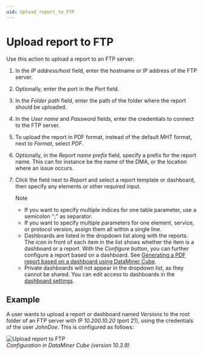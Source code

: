 ```yaml
---
uid: Upload_report_to_FTP
---
```


# Upload report to FTP

Use this action to upload a report to an FTP server:

1. In the *IP address/host* field, enter the hostname or IP address of the FTP server.

1. Optionally, enter the port in the *Port* field.

1. In the *Folder path* field, enter the path of the folder where the report should be uploaded.

1. In the *User name* and *Password* fields, enter the credentials to connect to the FTP server.

1. To upload the report in PDF format, instead of the default MHT format, next to *Format*, select *PDF*.

1. Optionally, in the *Report name prefix* field, specify a prefix for the report name. This can for instance be the name of the DMA, or the location where an issue occurs.

1. Click the field next to *Report* and select a report template or dashboard, then specify any elements or other required input.

   > [!NOTE]
   >
   > - If you want to specify multiple indices for one table parameter, use a semicolon ";" as separator.
   > - If you want to specify multiple parameters for one element, service, or protocol version, assign them all within a single line.
   > - Dashboards are listed in the dropdown list along with the reports. The icon in front of each item in the list shows whether the item is a dashboard or a report. With the *Configure* button, you can further configure a report based on a dashboard. See [Generating a PDF report based on a dashboard using DataMiner Cube](xref:Generating_a_report_based_on_a_dashboard_Cube).
   > - Private dashboards will not appear in the dropdown list, as they cannot be shared. You can edit access to dashboards in the [dashboard settings](xref:Configuring_dashboard_security).

## Example

A user wants to upload a report or dashboard named *Versions* to the root folder of an FTP server with IP *10.200.10.20* (port 21), using the credentials of the user *JohnDoe*. This is configured as follows:

![Upload report to FTP](~/dataminer/images/Upload_to_FTP.png)<br>
*Configuration in DataMiner Cube (version 10.3.9)*
